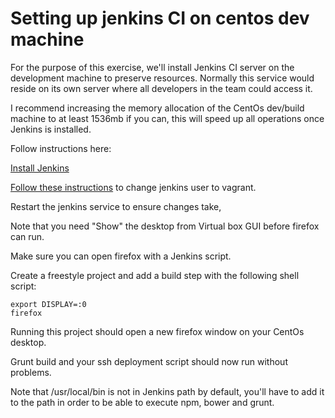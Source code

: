 # Setting up jenkins CI on centos dev machine

For the purpose of this exercise, we'll install Jenkins CI server on the development machine
to preserve resources. Normally this service would reside on its own server where all developers
in the team could access it. 

I recommend increasing the memory allocation of the CentOs dev/build machine to at least 1536mb if you 
can, this will speed up all operations once Jenkins is installed.

Follow instructions here:

[Install Jenkins](https://wiki.jenkins-ci.org/display/JENKINS/Installing+Jenkins+on+Red+Hat+distributions)

[Follow these instructions](http://blog.manula.org/2013/03/running-jenkins-under-different-user-in.html) to change
jenkins user to vagrant.

Restart the jenkins service to ensure changes take, 

Note that you need "Show" the desktop from Virtual box GUI before firefox can run.

Make sure you can open firefox with a Jenkins script. 

Create a freestyle project and add a build step with the 
following shell script:

``` 
export DISPLAY=:0
firefox
``` 

Running this project should open a new firefox window on your CentOs desktop.

Grunt build and your ssh deployment script should now run without problems.

Note that /usr/local/bin is not in Jenkins path by default, you'll have to add
it to the path in order to be able to execute npm, bower and grunt.

